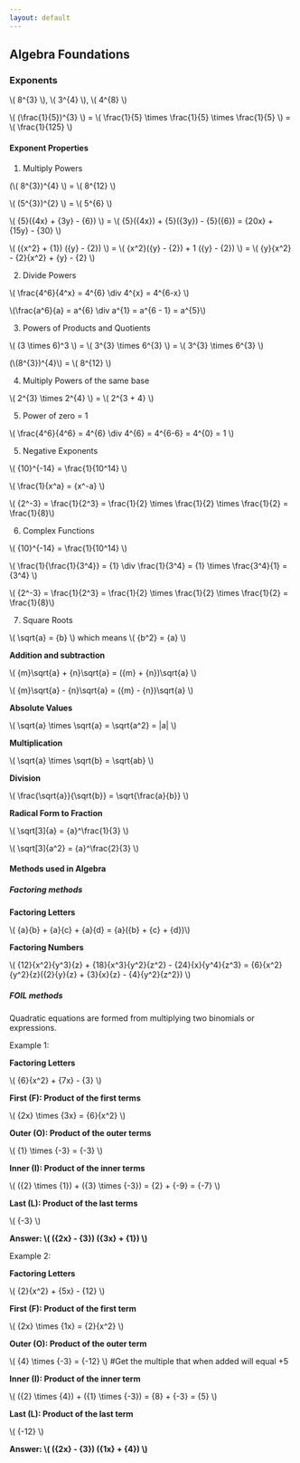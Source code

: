```yaml
---
layout: default
---
```


## Algebra Foundations

### Exponents

<div class="math">
<p>
 \( 8^{3} \),  \( 3^{4} \),  \( 4^{8} \)
</p>
 <p>
 \( (\frac{1}{5})^{3} \) = \( \frac{1}{5} \times \frac{1}{5} \times \frac{1}{5} \) = \( \frac{1}{125} \)
</p>
</div>

#### Exponent Properties
1. Multiply Powers

  <div class="math">
  <p>
  (\( 8^{3})^{4} \) = \( 8^{12} \)
  </p>
  <p>
  \( (5^{3})^{2} \) = \( 5^{6} \)
  </p>
  <p>
  \( {5}({4x} + {3y} - {6}) \) = \( {5}({4x}) + {5}({3y}) - {5}({6}) = {20x} + {15y} - {30}  \)
  </p> 
  <p>
  \( ({x^2} + {1}) ({y} - {2}) \) = \( {x^2}({y} - {2}) + 1 ({y} - {2}) \) = \( {y}{x^2} - {2}{x^2} + {y} - {2} \)
  </p>  
  </div>
  
2. Divide Powers

  <div class="math">
  <p>
  \( \frac{4^6}{4^x} = 4^{6} \div 4^{x} = 4^{6-x} \)
  </p>
  <p>
  \(\frac{a^6}{a} = a^{6} \div a^{1} = a^{6 - 1} = a^{5}\)
  </p>
  </div>
  
3. Powers of Products and Quotients

  <div class="math">
  <p>
  \( (3 \times 6)^3 \) = \( 3^{3} \times 6^{3} \) = \( 3^{3} \times 6^{3} \)
  </p>
  <p>
  (\(8^{3})^{4}\) = \( 8^{12} \)
  </p>
  </div>  
  
4. Multiply Powers of the same base

  <div class="math">
  <p>
  \( 2^{3} \times 2^{4} \) = \( 2^{3 + 4} \)
  </p>
  </div>
  
5. Power of zero = 1

  <div class="math">
  <p>
  \( \frac{4^6}{4^6} = 4^{6} \div 4^{6} = 4^{6-6} = 4^{0} = 1 \)
  </p>
  </div>

5. Negative Exponents

  <div class="math">
  <p>
  \( {10}^{-14} = \frac{1}{10^14} \)
  </p>
   <p>
  \( \frac{1}{x^a} = {x^-a} \)
  </p>
  <p>
  \( {2^-3} = \frac{1}{2^3} = \frac{1}{2} \times \frac{1}{2} \times \frac{1}{2} = \frac{1}{8}\)
  </p>
  </div>
  
6. Complex Functions

  <div class="math">
  <p>
  \( {10}^{-14} = \frac{1}{10^14} \)
  </p>
  <p>
  \( \frac{1}{\frac{1}{3^4}} = {1} \div \frac{1}{3^4} = {1} \times \frac{3^4}{1} = {3^4} \)
  </p>
  <p>
  \( {2^-3} = \frac{1}{2^3} = \frac{1}{2} \times \frac{1}{2} \times \frac{1}{2} = \frac{1}{8}\)
  </p>
  </div>
  
7. Square Roots

  <div class="math">
  <p>
  \( \sqrt{a} = {b} \)  which means \( {b^2} = {a} \)
  </p>
  <p> <b>Addition and subtraction</b> </p>
  <p>
  \( {m}\sqrt{a} + {n}\sqrt{a} = ({m} + {n})\sqrt{a} \)
  </p>
  <p>
  \( {m}\sqrt{a} - {n}\sqrt{a} = ({m} - {n})\sqrt{a} \)
  </p> 
  <p> <b>Absolute Values</b> </p>
  <p>
  \( \sqrt{a} \times \sqrt{a} = \sqrt{a^2} = |a| \)
  </p>
  <p> <b>Multiplication</b> </p>
  <p>
  \( \sqrt{a} \times \sqrt{b} = \sqrt{ab} \)
  </p> 
  <p> <b>Division</b> </p>
  <p>
  \( \frac{\sqrt{a}}{\sqrt{b}} = \sqrt{\frac{a}{b}} \)
  </p>  
  <p> <b>Radical Form to Fraction</b> </p>
  <p>
  \( \sqrt[3]{a} = {a}^\frac{1}{3} \)
  </p>   
  <p>
  \( \sqrt[3]{a^2} = {a}^\frac{2}{3} \)
  </p>    
  </div>
  
#### Methods used in Algebra
##### Factoring methods

  <div class="math">
  <p> <b>Factoring Letters</b> </p>
  <p>
  \( {a}{b} + {a}{c} + {a}{d} = {a}({b} + {c} + {d})\)
  </p>
  <p> <b>Factoring Numbers</b> </p>
  <p>
  \( {12}{x^2}{y^3}{z} + {18}{x^3}{y^2}{z^2} - {24}{x}{y^4}{z^3} = {6}{x^2}{y^2}{z}({2}{y}{z} + {3}{x}{z} - {4}{y^2}{z^2}) \)
  </p> 
  </div>  
  
##### FOIL methods
Quadratic equations are formed from multiplying two binomials or expressions.

Example 1:
<div class="math">
<p> <b>Factoring Letters</b> </p>
<p> \( {6}{x^2} + {7x} - {3} \) </p>
<p> <b>First (F): Product of the first terms</b> </p>
<p>    \( {2x} \times {3x} = {6}{x^2} \) </p>
<p> <b>Outer (O): Product of the outer terms</b> </p>
<p>   \( {1} \times {-3} = {-3} \) </p>  
<p> <b>Inner (I): Product of the inner terms</b> </p>  
<p>  \( ({2} \times {1}) + ({3} \times {-3}) = {2} + {-9} = {-7} \) </p>  
<p> <b>Last (L): Product of the last terms</b> </p>
<p>  \( {-3} \) </p>  
 <b>Answer: \( ({2x} - {3}) ({3x} + {1}) \) </b> 
</div>  
  
Example 2:
<div class="math">
<p> <b>Factoring Letters</b> </p>
<p> \( {2}{x^2} + {5x} - {12} \) </p>
<p> <b>First (F): Product of the first term</b> </p>
<p>  \( {2x} \times {1x} = {2}{x^2} \) </p>
<p> <b>Outer (O): Product of the outer term</b> </p>
<p>  \( {4} \times {-3} = {-12} \)  #Get the multiple that when added will equal +5   </p>
<p> <b>Inner (I): Product of the inner term</b> </p>   
<p>  \( ({2} \times {4}) + ({1} \times {-3}) = {8} + {-3} = {5} \)  </p>
<p> <b>Last (L): Product of the last term</b> </p>
<p>  \( {-12} \) </p>
<p> <b>Answer: \( ({2x} - {3}) ({1x} + {4}) \) </b> </p>
</div>  
